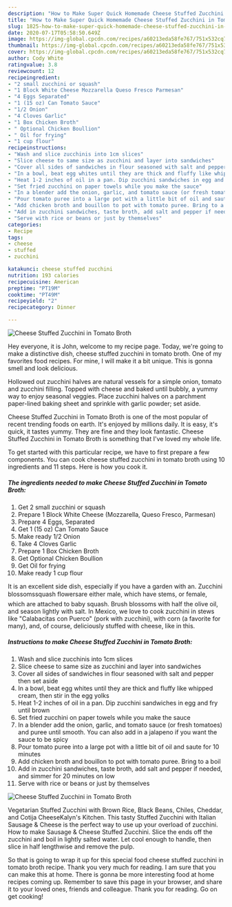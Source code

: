 ```yaml
---
description: "How to Make Super Quick Homemade Cheese Stuffed Zucchini in Tomato Broth"
title: "How to Make Super Quick Homemade Cheese Stuffed Zucchini in Tomato Broth"
slug: 1825-how-to-make-super-quick-homemade-cheese-stuffed-zucchini-in-tomato-broth
date: 2020-07-17T05:58:50.649Z
image: https://img-global.cpcdn.com/recipes/a60213eda58fe767/751x532cq70/cheese-stuffed-zucchini-in-tomato-broth-recipe-main-photo.jpg
thumbnail: https://img-global.cpcdn.com/recipes/a60213eda58fe767/751x532cq70/cheese-stuffed-zucchini-in-tomato-broth-recipe-main-photo.jpg
cover: https://img-global.cpcdn.com/recipes/a60213eda58fe767/751x532cq70/cheese-stuffed-zucchini-in-tomato-broth-recipe-main-photo.jpg
author: Cody White
ratingvalue: 3.8
reviewcount: 12
recipeingredient:
- "2 small zucchini or squash"
- "1 Block White Cheese Mozzarella Queso Fresco Parmesan"
- "4 Eggs Separated"
- "1 (15 oz) Can Tomato Sauce"
- "1/2 Onion"
- "4 Cloves Garlic"
- "1 Box Chicken Broth"
- " Optional Chicken Boullion"
- " Oil for frying"
- "1 cup flour"
recipeinstructions:
- "Wash and slice zucchinis into 1cm slices"
- "Slice cheese to same size as zucchini and layer into sandwiches"
- "Cover all sides of sandwiches in flour seasoned with salt and pepper then set aside"
- "In a bowl, beat egg whites until they are thick and fluffy like whipped cream, then stir in the egg yolks"
- "Heat 1-2 inches of oil in a pan. Dip zucchini sandwiches in egg and fry until brown"
- "Set fried zucchini on paper towels while you make the sauce"
- "In a blender add the onion, garlic, and tomato sauce (or fresh tomatoes) and puree until smooth. You can also add in a jalapeno if you want the sauce to be spicy"
- "Pour tomato puree into a large pot with a little bit of oil and saute for 10 minutes"
- "Add chicken broth and bouillon to pot with tomato puree. Bring to a boil"
- "Add in zucchini sandwiches, taste broth, add salt and pepper if needed, and simmer for 20 minutes on low"
- "Serve with rice or beans or just by themselves"
categories:
- Recipe
tags:
- cheese
- stuffed
- zucchini

katakunci: cheese stuffed zucchini 
nutrition: 193 calories
recipecuisine: American
preptime: "PT19M"
cooktime: "PT49M"
recipeyield: "2"
recipecategory: Dinner

---
```



![Cheese Stuffed Zucchini in Tomato Broth](https://img-global.cpcdn.com/recipes/a60213eda58fe767/751x532cq70/cheese-stuffed-zucchini-in-tomato-broth-recipe-main-photo.jpg)

Hey everyone, it is John, welcome to my recipe page. Today, we're going to make a distinctive dish, cheese stuffed zucchini in tomato broth. One of my favorites food recipes. For mine, I will make it a bit unique. This is gonna smell and look delicious.

Hollowed out zucchini halves are natural vessels for a simple onion, tomato and zucchini filling. Topped with cheese and baked until bubbly, a yummy way to enjoy seasonal veggies. Place zucchini halves on a parchment paper-lined baking sheet and sprinkle with garlic powder; set aside.

Cheese Stuffed Zucchini in Tomato Broth is one of the most popular of recent trending foods on earth. It's enjoyed by millions daily. It is easy, it's quick, it tastes yummy. They are fine and they look fantastic. Cheese Stuffed Zucchini in Tomato Broth is something that I've loved my whole life.


To get started with this particular recipe, we have to first prepare a few components. You can cook cheese stuffed zucchini in tomato broth using 10 ingredients and 11 steps. Here is how you cook it.

<!--inarticleads1-->

##### The ingredients needed to make Cheese Stuffed Zucchini in Tomato Broth:

1. Get 2 small zucchini or squash
1. Prepare 1 Block White Cheese (Mozzarella, Queso Fresco, Parmesan)
1. Prepare 4 Eggs, Separated
1. Get 1 (15 oz) Can Tomato Sauce
1. Make ready 1/2 Onion
1. Take 4 Cloves Garlic
1. Prepare 1 Box Chicken Broth
1. Get  Optional Chicken Boullion
1. Get  Oil for frying
1. Make ready 1 cup flour


It is an excellent side dish, especially if you have a garden with an. Zucchini blossomssquash flowersare either male, which have stems, or female, which are attached to baby squash. Brush blossoms with half the olive oil, and season lightly with salt. In Mexico, we love to cook zucchini in stews like &#34;Calabacitas con Puerco&#34; (pork with zucchini), with corn (a favorite for many), and, of course, deliciously stuffed with cheese, like in this. 

<!--inarticleads2-->

##### Instructions to make Cheese Stuffed Zucchini in Tomato Broth:

1. Wash and slice zucchinis into 1cm slices
1. Slice cheese to same size as zucchini and layer into sandwiches
1. Cover all sides of sandwiches in flour seasoned with salt and pepper then set aside
1. In a bowl, beat egg whites until they are thick and fluffy like whipped cream, then stir in the egg yolks
1. Heat 1-2 inches of oil in a pan. Dip zucchini sandwiches in egg and fry until brown
1. Set fried zucchini on paper towels while you make the sauce
1. In a blender add the onion, garlic, and tomato sauce (or fresh tomatoes) and puree until smooth. You can also add in a jalapeno if you want the sauce to be spicy
1. Pour tomato puree into a large pot with a little bit of oil and saute for 10 minutes
1. Add chicken broth and bouillon to pot with tomato puree. Bring to a boil
1. Add in zucchini sandwiches, taste broth, add salt and pepper if needed, and simmer for 20 minutes on low
1. Serve with rice or beans or just by themselves
<img src="//assets-global.cpcdn.com/assets/icons/button_play-2c75c40dde080a61004c1f40b05d8f140eaff45d7e9e6481dc71c63d2e7c4909.png" alt="Cheese Stuffed Zucchini in Tomato Broth">

Vegetarian Stuffed Zucchini with Brown Rice, Black Beans, Chiles, Cheddar, and Cotija CheeseKalyn&#39;s Kitchen. This tasty Stuffed Zucchini with Italian Sausage &amp; Cheese is the perfect way to use up your overload of zucchini. How to make Sausage &amp; Cheese Stuffed Zucchini. Slice the ends off the zucchini and boil in lightly salted water. Let cool enough to handle, then slice in half lengthwise and remove the pulp. 

So that is going to wrap it up for this special food cheese stuffed zucchini in tomato broth recipe. Thank you very much for reading. I am sure that you can make this at home. There is gonna be more interesting food at home recipes coming up. Remember to save this page in your browser, and share it to your loved ones, friends and colleague. Thank you for reading. Go on get cooking!
